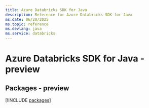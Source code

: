 ```yaml
---
title: Azure Databricks SDK for Java
description: Reference for Azure Databricks SDK for Java
ms.date: 06/20/2025
ms.topic: reference
ms.devlang: java
ms.service: databricks
---
```

# Azure Databricks SDK for Java - preview
## Packages - preview
[!INCLUDE [packages](databricks-index.md)]